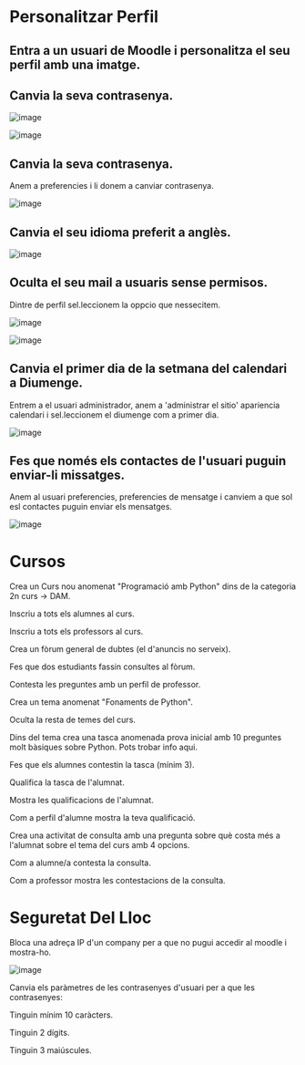 # Personalitzar Perfil

## Entra a un usuari de Moodle i personalitza el seu perfil amb una imatge.
## Canvia la seva contrasenya.

![image](https://user-images.githubusercontent.com/114423170/208456391-e74f084f-8787-4b86-88c6-4fd13b8a3bb9.png)


![image](https://user-images.githubusercontent.com/114423170/208456891-20080009-1eef-4960-b82e-6586810d1b65.png)


## Canvia la seva contrasenya.

Anem a preferencies i li donem a canviar contrasenya.

![image](https://user-images.githubusercontent.com/114423170/208459942-230e744c-6826-4506-a32a-0deb7ea1a864.png)


## Canvia el seu idioma preferit a anglès.

![image](https://user-images.githubusercontent.com/114423170/208459713-c5743a9b-4263-4609-975b-17e8497d1bce.png)


## Oculta el seu mail a usuaris sense permisos.

Dintre de perfil sel.leccionem la oppcio que nessecitem.

![image](https://user-images.githubusercontent.com/114423170/208460308-40caa7f6-9416-4c62-bda3-b544143d488e.png)


![image](https://user-images.githubusercontent.com/114423170/208460414-d50b4c6e-cb77-45c9-acc6-81e0473e99aa.png)


## Canvia el primer dia de la setmana del calendari a Diumenge.

Entrem a el usuari administrador, anem a 'administrar el sitio' apariencia calendari i sel.leccionem el diumenge com a primer dia.

![image](https://user-images.githubusercontent.com/114423170/208461010-37df9a22-1fd4-4f03-9df1-2e3371c44d6b.png)


## Fes que només els contactes de l'usuari puguin enviar-li missatges.

Anem al usuari preferencies, preferencies de mensatge i canviem a que sol esl contactes puguin enviar els mensatges.


![image](https://user-images.githubusercontent.com/114423170/208461446-254dbdb8-0cb3-4e6a-a845-78c211820cbc.png)



# Cursos
Crea un Curs nou anomenat "Programació amb Python" dins de la categoria 2n curs -> DAM.

Inscriu a tots els alumnes al curs.

Inscriu a tots els professors al curs.

Crea un fòrum general de dubtes (el d'anuncis no serveix).

Fes que dos estudiants fassin consultes al fòrum.

Contesta les preguntes amb un perfil de professor.

Crea un tema anomenat "Fonaments de Python".

Oculta la resta de temes del curs.

Dins del tema crea una tasca anomenada prova inicial amb 10 preguntes molt bàsiques sobre Python. Pots trobar info aqui.

Fes que els alumnes contestin la tasca (mínim 3).

Qualifica la tasca de l'alumnat.

Mostra les qualificacions de l'alumnat.

Com a perfil d'alumne mostra la teva qualificació.

Crea una activitat de consulta amb una pregunta sobre què costa més a l'alumnat sobre el tema del curs amb 4 opcions.

Com a alumne/a contesta la consulta.

Com a professor mostra les contestacions de la consulta.



# Seguretat Del Lloc

Bloca una adreça IP d'un company per a que no pugui accedir al moodle i mostra-ho.

![image](https://user-images.githubusercontent.com/114423170/208474191-ef108d3e-f335-47e9-beab-7afac4625ed7.png)


Canvia els paràmetres de les contrasenyes d'usuari per a que les contrasenyes:

Tinguin mínim 10 caràcters.

Tinguin 2 dígits.

Tinguin 3 maiúscules.





